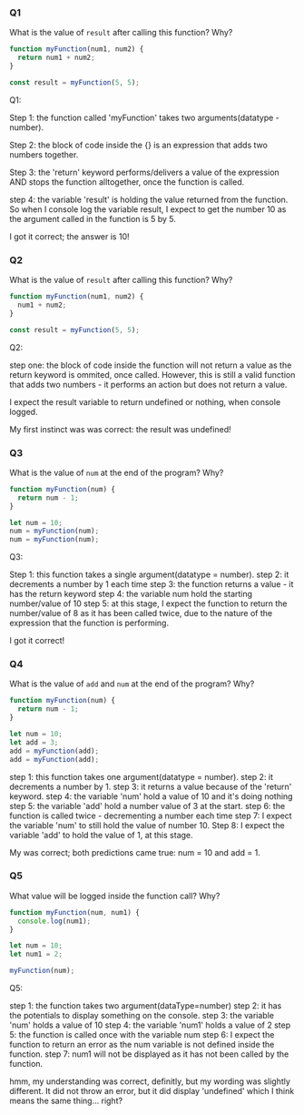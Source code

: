 ### Q1

What is the value of `result` after calling this function? Why?

```javascript
function myFunction(num1, num2) {
  return num1 + num2;
}

const result = myFunction(5, 5);
```

Q1:

Step 1: the function called 'myFunction' takes two arguments(datatype - number).

Step 2: the block of code inside the {} is an expression that adds two numbers together.

Step 3: the 'return' keyword performs/delivers a value of the expression AND stops the function alltogether, once the function is called.

step 4: the variable 'result' is holding the value returned from the function. So when I console log the variable result, I expect to get the number 10 as the argument called in the function is 5 by 5.

I got it correct; the answer is 10!

### Q2

What is the value of `result` after calling this function? Why?

```javascript
function myFunction(num1, num2) {
  num1 + num2;
}

const result = myFunction(5, 5);
```

Q2:

step one: the block of code inside the function will not return a value as the return keyword is ommited, once called. However, this is still a valid function that adds two numbers - it performs an action but does not return a value.

I expect the result variable to return undefined or nothing, when console logged.

My first instinct was was correct: the result was undefined!

### Q3

What is the value of `num` at the end of the program? Why?

```javascript
function myFunction(num) {
  return num - 1;
}

let num = 10;
num = myFunction(num);
num = myFunction(num);
```

Q3:

Step 1: this function takes a single argument(datatype = number).
step 2: it decrements a number by 1 each time
step 3: the function returns a value - it has the return keyword
step 4: the variable num hold the starting number/value of 10
step 5: at this stage, I expect the function to return the number/value of 8 as it has been called twice, due to the nature of the expression that the function is performing.

I got it correct!

### Q4

What is the value of `add` and `num` at the end of the program? Why?

```javascript
function myFunction(num) {
  return num - 1;
}

let num = 10;
let add = 3;
add = myFunction(add);
add = myFunction(add);
```

step 1: this function takes one argument(datatype = number).
step 2: it decrements a number by 1.
step 3: it returns a value because of the 'return' keyword.
step 4: the variable 'num' hold a value of 10 and it's doing nothing
step 5: the variable 'add' hold a number value of 3 at the start.
step 6: the function is called twice - decrementing a number each time
step 7: I expect the variable 'num' to still hold the value of number 10.
Step 8: I expect the variable 'add' to hold the value of 1, at this stage.

My was correct; both predictions came true: num = 10 and add = 1.

### Q5

What value will be logged inside the function call? Why?

```javascript
function myFunction(num, num1) {
  console.log(num1);
}

let num = 10;
let num1 = 2;

myFunction(num);
```

Q5:

step 1: the function takes two argument(dataType=number)
step 2: it has the potentials to display something on the console.
step 3: the variable 'num' holds a value of 10
step 4: the variable 'num1' holds a value of 2
step 5: the function is called once with the variable num
step 6: I expect the function to return an error as the num variable is not defined inside the function.
step 7: num1 will not be displayed as it has not been called by the function.

hmm, my understanding was correct, definitly, but my wording was slightly different. It did not throw an error, but it did display 'undefined' which I think means the same thing... right?
